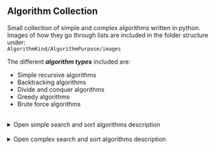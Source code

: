## Algorithm Collection

Small collection of simple and complex algorithms written in python. \
Images of how they go through lists are included in the folder structure under: \
 `AlgorithmKind/AlgorithmPurpose/images`

The different ***algorithm types*** included are:
- Simple recursive algorithms
- Backtracking algorithms
- Divide and conquer algorithms
- Greedy algorithms
- Brute force algorithms

<br/>

<details>
<summary>
Open simple search and sort algorithms description
</summary>
<p>

> Simple

| Algorithm               | Comment                            |
|-------------------------|------------------------------------|
| `collatz`               | Collatz conjecture example         |
| `factorial`             | n! = 1 * 2 * 3 * ... * (n – 1) * n |

###### NormalSearch

| Algorithm               | Comment                                |
|-------------------------|----------------------------------------|
| `linearSearch`          | Find all elements                      |
| `binarySearch`          | Always split the list in the middle    |
| `fibonacciSearch`       | Divide list through fibonacci sequence |
| `gcd`                   | Biggest common divider                 |
| `reversePolishNotation` | Weight list division                   |

###### NormalSort

| Algorithm        | Comment                                    |
|------------------|--------------------------------------------|
| `bubbleSort`     | walk through (n-1)-times, inspect neighbor |
| `selectionSort`  | Sort through selecting                     |
| `insertionSort`  | Sort though inserting                      |

</p>
</details>

<br/>

<details>
<summary>
Open complex search and sort algorithms description
</summary>
<p>

> Complex

###### HigherSort

| Algorithm   | Comment                                           |
|-------------|---------------------------------------------------|
| `heapSort`  | Min-Heap, Max-Heap, HeapSort is optional          |
| `mergeSort` | Divide and conquer (merge)                        |
| `quickSort` | Divide and conquer (quick)                        |
| `radixSort` | linear, but with extra space + divide and conquer |

###### PickMinMaxK

| Algorithm         | Comment                                    |
|-------------------|--------------------------------------------|
| `mixSearch`       | Finds smallest element of list             |
| `maxSearch`       | Finds biggest element of list              |
| `minMaxSearch`    | Finds smallest and biggest element of list |
| `kBiggestElement` | Finds k and biggest element of list        |
| `quickSelection`  | Finds k and biggest element of list        |

###### Matching

| Algorithm             | Comment                   |
|-----------------------|---------------------------|
| `BruteForce`          | /                         |
| `KMP-Matching`        | /                         |
| `Robin-Karp-Matching` | Uses hashing to scan text |

</p>
</details>
